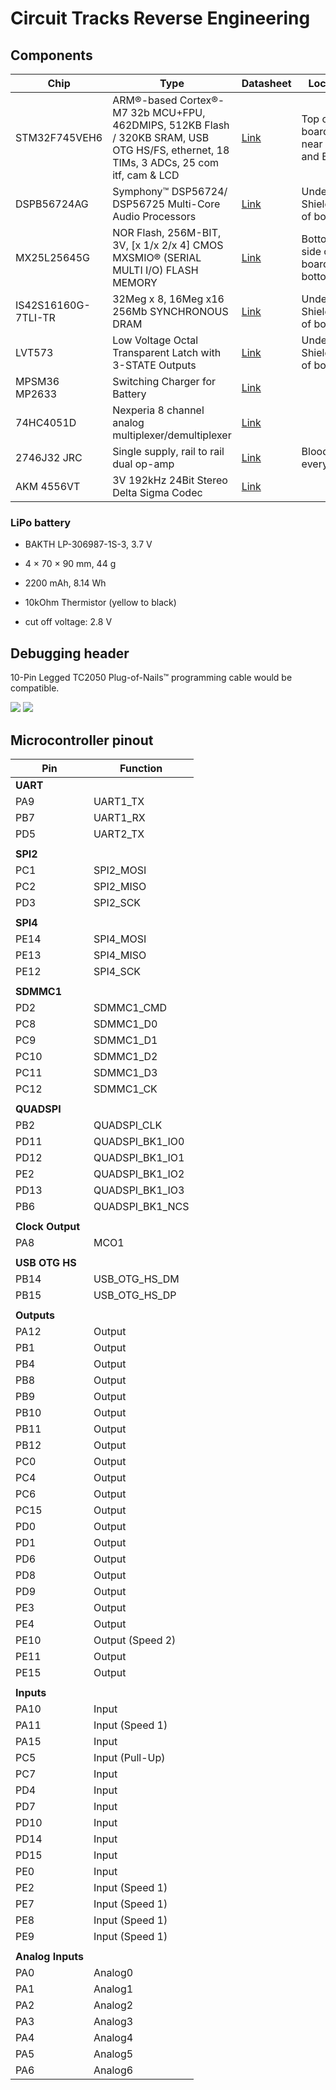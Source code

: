 # Circuit Tracks Reverse Engineering
## Components
| Chip                | Type                                                                                                                                             | Datasheet                                                                                                       | Location                                 |
| ------------------- | ------------------------------------------------------------------------------------------------------------------------------------------------ | --------------------------------------------------------------------------------------------------------------- | ---------------------------------------- |
| STM32F745VEH6       | ARM®-based Cortex®-M7 32b MCU+FPU, 462DMIPS, 512KB Flash / 320KB SRAM, USB OTG HS/FS, ethernet, 18 TIMs, 3 ADCs, 25 com itf, cam & LCD | [Link](https://www.st.com/resource/en/datasheet/stm32f745ve.pdf)                                          | Top of board, right near USB and Battery |
| DSPB56724AG         | Symphony™ DSP56724/ DSP56725 Multi-Core Audio Processors                                                                                         | [Link](https://www.mouser.com/datasheet/2/302/DSP56724EC-3138382.pdf)                                           | Under RF Shield, top of board            |
| MX25L25645G         | NOR Flash, 256M-BIT, 3V, [x 1/x 2/x 4] CMOS MXSMIO® (SERIAL MULTI I/O) FLASH MEMORY                                                                          | [Link](https://www.mxic.com.tw/Lists/Datasheet/Attachments/8906/MX25L25645G,%203V,%20256Mb,%20v2.0.pdf)         | Bottom side of board, bottom left        |
| IS42S16160G-7TLI-TR | 32Meg x 8, 16Meg x16 256Mb SYNCHRONOUS DRAM                                                                                                      | [Link](https://www.mouser.com/datasheet/2/198/42_45S83200G_16160G-258274.pdf)                                   | Under RF Shield, top of board            |
| LVT573              | Low Voltage Octal Transparent Latch with 3-STATE Outputs                                                                                         | [Link](https://www.mouser.com/datasheet/2/149/74lvt573-289200.pdf)                                              | Under RF Shield, top of board            |
| MPSM36 MP2633       | Switching Charger for Battery                                                                                                                    | [Link](https://www.monolithicpower.com/en/mp2633.html)                                                          |                                          |
| 74HC4051D           | Nexperia 8 channel analog multiplexer/demultiplexer                                                                                              | [Link](https://assets.nexperia.com/documents/data-sheet/74HC_HCT4051.pdf)                                       |                                          |
| 2746J32 JRC         | Single supply, rail to rail dual op-amp                                                                                                          | [Link](https://www.nisshinbo-microdevices.co.jp/en/pdf/datasheet/NJM2746_E.pdf)                                 | Bloody everywhere                        |
| AKM 4556VT          | 3V 192kHz 24Bit Stereo Delta Sigma Codec                                                                                                         | [Link](https://www.akm.com/content/dam/documents/products/audio/audio-codec/ak4556vt/ak4556vt-en-datasheet.pdf) |                                          |

### LiPo battery

* BAKTH LP-306987-1S-3, 3.7 V

* 4 × 70 × 90 mm, 44 g

* 2200 mAh, 8.14 Wh

* 10kOhm Thermistor (yellow to black)

* cut off voltage: 2.8 V

  

## Debugging header
10-Pin Legged TC2050 Plug-of-Nails™ programming cable would be compatible.

<image  src="./Documentation/Diagrams/debugHeader.svg">
<image  src="./Documentation/Mainboard-Photos/j3_debug_port.png">

## Microcontroller pinout
| **Pin** | **Function**         |
|--------|----------------------|
| **UART** |
| PA9    | UART1_TX            |
| PB7    | UART1_RX            |
| PD5    | UART2_TX            |
|        |                      |
| **SPI2** |
| PC1    | SPI2_MOSI           |
| PC2    | SPI2_MISO           |
| PD3    | SPI2_SCK            |
|        |                      |
| **SPI4** |
| PE14   | SPI4_MOSI           |
| PE13   | SPI4_MISO           |
| PE12   | SPI4_SCK            |
|        |                      |
| **SDMMC1** |
| PD2    | SDMMC1_CMD          |
| PC8    | SDMMC1_D0           |
| PC9    | SDMMC1_D1           |
| PC10   | SDMMC1_D2           |
| PC11   | SDMMC1_D3           |
| PC12   | SDMMC1_CK           |
|        |                      |
| **QUADSPI** |
| PB2    | QUADSPI_CLK         |
| PD11   | QUADSPI_BK1_IO0     |
| PD12   | QUADSPI_BK1_IO1     |
| PE2    | QUADSPI_BK1_IO2     |
| PD13   | QUADSPI_BK1_IO3     |
| PB6    | QUADSPI_BK1_NCS     |
|        |                      |
| **Clock Output** |
| PA8    | MCO1                |
|        |                      |
| **USB OTG HS** |
| PB14   | USB_OTG_HS_DM       |
| PB15   | USB_OTG_HS_DP       |
|        |                      |
| **Outputs** |
| PA12   | Output              |
| PB1    | Output              |
| PB4    | Output              |
| PB8    | Output              |
| PB9    | Output              |
| PB10   | Output              |
| PB11   | Output              |
| PB12   | Output              |
| PC0    | Output              |
| PC4    | Output              |
| PC6    | Output              |
| PC15   | Output              |
| PD0    | Output              |
| PD1    | Output              |
| PD6    | Output              |
| PD8    | Output              |
| PD9    | Output              |
| PE3    | Output              |
| PE4    | Output              |
| PE10   | Output (Speed 2)    |
| PE11   | Output              |
| PE15   | Output              |
|        |                      |
| **Inputs** |
| PA10   | Input               |
| PA11   | Input (Speed 1)     |
| PA15   | Input               |
| PC5    | Input (Pull-Up)     |
| PC7    | Input               |
| PD4    | Input               |
| PD7    | Input               |
| PD10   | Input               |
| PD14   | Input               |
| PD15   | Input               |
| PE0    | Input               |
| PE2    | Input (Speed 1)     |
| PE7    | Input (Speed 1)     |
| PE8    | Input (Speed 1)     |
| PE9    | Input (Speed 1)     |
|        |                      |
| **Analog Inputs** |
| PA0    | Analog0             |
| PA1    | Analog1             |
| PA2    | Analog2             |
| PA3    | Analog3             |
| PA4    | Analog4             |
| PA5    | Analog5             |
| PA6    | Analog6             |

